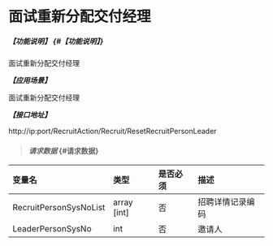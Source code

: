 # 面试重新分配交付经理
##### _【功能说明】_ {#【功能说明】}
面试重新分配交付经理

_**【应用场景】**_

面试重新分配交付经理


_**【接口地址】**_

http://ip:port/RecruitAction/Recruit/ResetRecruitPersonLeader

> #### _请求数据_ {#请求数据}

| 变量名 | 类型 | 是否必须 | 描述 |
| :--- | :--- | :--- | :--- |
| RecruitPersonSysNoList |array [int]| 否 | 招聘详情记录编码 |
| LeaderPersonSysNo| int| 否 | 邀请人 |








